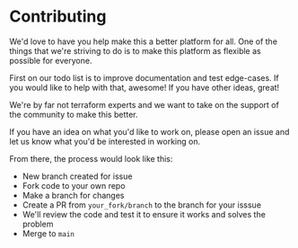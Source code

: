 # Contributing

We'd love to have you help make this a better platform for all. One of the things that we're striving to do is to make this platform as flexible as possible for everyone. 

First on our todo list is to improve documentation and test edge-cases. If you would like to help with that, awesome! If you have other ideas, great! 

We're by far not terraform experts and we want to take on the support of the community to make this better. 

If you have an idea on what you'd like to work on, please open an issue and let us know what you'd be interested in working on.

From there, the process would look like this:

- New branch created for issue
- Fork code to your own repo
- Make a branch for changes
- Create a PR from `your_fork/branch` to the branch for your isssue
- We'll review the code and test it to ensure it works and solves the problem
- Merge to `main`